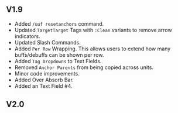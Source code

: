 ## V1.9
- Added `/uuf resetanchors` command.
- Updated `TargetTarget` Tags with `:Clean` variants to remove arrow indicators.
- Updated Slash Commands.
- Added `Per Row` Wrapping. This allows users to extend how many buffs/debuffs can be shown per row.
- Added `Tag Dropdowns` to Text Fields.
- Removed `Anchor Parents` from being copied across units.
- Minor code improvements.
- Added Over Absorb Bar.
- Added an Text Field #4.

## V2.0
